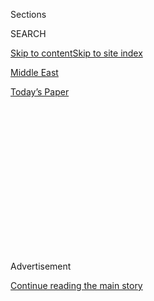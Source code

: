 <div id="app">

<div>

<div>

<div>

<div class="NYTAppHideMasthead css-1q2w90k e1suatyy0">

<div class="section css-ui9rw0 e1suatyy2">

<div class="css-eph4ug er09x8g0">

<div class="css-6n7j50">

</div>

<span class="css-1dv1kvn">Sections</span>

<div class="css-10488qs">

<span class="css-1dv1kvn">SEARCH</span>

</div>

[Skip to content](#site-content)[Skip to site index](#site-index)

</div>

<div id="masthead-section-label" class="css-1wr3we4 eaxe0e00">

[Middle
East](https://www.nytimes.com/section/world/middleeast)

</div>

<div class="css-10698na e1huz5gh0">

</div>

</div>

<div id="masthead-bar-one" class="section hasLinks css-15hmgas e1csuq9d3">

<div class="css-uqyvli e1csuq9d0">

</div>

<div class="css-1uqjmks e1csuq9d1">

</div>

<div class="css-9e9ivx">

[](https://myaccount.nytimes.com/auth/login?response_type=cookie&client_id=vi)

</div>

<div class="css-1bvtpon e1csuq9d2">

[Today’s
Paper](https://www.nytimes.com/section/todayspaper)

</div>

</div>

</div>

</div>

<div data-aria-hidden="false">

<div id="site-content" data-role="main">

<div>

<div class="css-1aor85t" style="opacity:0.000000001;z-index:-1;visibility:hidden">

<div class="css-1hqnpie">

<div class="css-epjblv">

<span class="css-17xtcya">[Middle
East](/section/world/middleeast)</span><span class="css-x15j1o">|</span><span class="css-fwqvlz">Rebuffing
Israel, U.S. Allows Censure Over
Settlements</span>

</div>

<div class="css-k008qs">

<div class="css-1iwv8en">

<span class="css-18z7m18"></span>

<div>

</div>

</div>

<span class="css-1n6z4y">https://nyti.ms/2hgkJPX</span>

<div class="css-1705lsu">

<div class="css-4xjgmj">

<div class="css-4skfbu" data-role="toolbar" data-aria-label="Social Media Share buttons, Save button, and Comments Panel with current comment count" data-testid="share-tools">

  - 
  - 
  - 
  - 
    
    <div class="css-6n7j50">
    
    </div>

  - 
  - 

</div>

</div>

</div>

</div>

</div>

</div>

<div class="css-13pd83m">

</div>

<div id="top-wrapper" class="css-1sy8kpn">

<div id="top-slug" class="css-l9onyx">

Advertisement

</div>

[Continue reading the main
story](#after-top)

<div class="ad top-wrapper" style="text-align:center;height:100%;display:block;min-height:250px">

<div id="top" class="place-ad" data-position="top" data-size-key="top">

</div>

</div>

<div id="after-top">

</div>

</div>

<div id="sponsor-wrapper" class="css-1hyfx7x">

<div id="sponsor-slug" class="css-19vbshk">

Supported by

</div>

[Continue reading the main
story](#after-sponsor)

<div id="sponsor" class="ad sponsor-wrapper" style="text-align:center;height:100%;display:block">

</div>

<div id="after-sponsor">

</div>

</div>

<div class="css-1vkm6nb ehdk2mb0">

# Rebuffing Israel, U.S. Allows Censure Over Settlements

</div>

![<span class="css-16f3y1r e13ogyst0">After the United States chose to
abstain from the vote, the United Nations Security Council passed a
resolution demanding that Israel end settlement construction in occupied
Palestinian territory. Applause erupted in the room after the draft
resolution was
passed.</span><span class="css-cch8ym"><span class="css-1dv1kvn">Credit</span><span class="css-cnj6d5 e1z0qqy90" itemprop="copyrightHolder"><span class="css-1ly73wi e1tej78p0">Credit...</span><span>Justin
Lane/European Pressphoto
Agency</span></span></span>](https://static01.nyt.com/images/2016/12/24/world/24NATIONS/24NATIONS-videoSixteenByNineJumbo1600.jpg)

<div class="css-xt80pu e12qa4dv0">

<div class="css-18e8msd">

<div class="css-vp77d3 epjyd6m0">

<div class="css-1baulvz">

By [<span class="css-1baulvz" itemprop="name">Somini
Sengupta</span>](http://www.nytimes.com/by/somini-sengupta) and
[<span class="css-1baulvz last-byline" itemprop="name">Rick
Gladstone</span>](https://www.nytimes.com/by/rick-gladstone)

</div>

</div>

  - Dec. 23,
    2016

  - 
    
    <div class="css-4xjgmj">
    
    <div class="css-d8bdto" data-role="toolbar" data-aria-label="Social Media Share buttons, Save button, and Comments Panel with current comment count" data-testid="share-tools">
    
      - 
      - 
      - 
      - 
        
        <div class="css-6n7j50">
        
        </div>
    
      - 
      - 
    
    </div>
    
    </div>

</div>

</div>

<div class="section meteredContent css-1r7ky0e" name="articleBody" itemprop="articleBody">

<div class="css-1fanzo5 StoryBodyCompanionColumn">

<div class="css-53u6y8">

UNITED NATIONS — Defying extraordinary pressure from President-elect
Donald J. Trump and furious lobbying by Israel, the Obama administration
on Friday allowed the [United Nations Security
Council](http://www.un.org/en/sc/) to adopt a resolution that condemned
Israeli settlement construction.

The administration’s decision not to veto the measure reflected its
accumulated frustration over Israeli settlements. The American
abstention on the vote also broke a longstanding policy of shielding
Israel from action at the United Nations that described the settlements
as illegal.

While the resolution is not expected to have any practical impact on the
ground, it is regarded as a major rebuff to Israel, one that could
increase its isolation over the paralyzed peace process with Israel’s
Palestinian neighbors, who have sought to establish their own state on
territory held by Israel.

Applause broke out in the 15-member Security Council’s chambers after
the vote on the measure, which passed 14 to 0, with the United States
ambassador, Samantha Power, raising her hand as the lone abstention.
Israel’s ambassador, Danny Danon, denounced the measure, and castigated
the council members who had approved it.

</div>

</div>

<div class="css-1fanzo5 StoryBodyCompanionColumn">

<div class="css-53u6y8">

“Would you ban the French from building in Paris?” he told them.

The resolution describes the settlement building as a “major obstacle”
to peace and demands that Israel stop the construction, which most the
world regards as illegal.

Prime Minister Benjamin Netanyahu of Israel, who had scrambled in recent
days to stop the measure from coming to a vote, issued a blistering
denunciation afterward.

“Israel rejects this shameful anti-Israel resolution at the U.N. and
will not abide by its terms,” Mr. Netanyahu said in a statement. “At a
time when the Security Council does nothing to stop the slaughter of
half a million people in Syria, it disgracefully gangs up on the one
true democracy in the Middle East, Israel, and calls the Western Wall
‘occupied territory.’ ”

Mr. Netanyahu immediately retaliated against two of the countries that
sponsored the resolution. He ordered Israel’s ambassadors to New Zealand
and Senegal to return home for consultations, canceled a planned visit
to Israel next month by Senegal’s foreign minister and cut off all aid
programs to Senegal.

The vote came a day after [Mr. Trump personally
intervened](https://www.nytimes.com/2016/12/22/world/middleeast/donald-trump-united-nations-israel-settlements.html)
to keep the measure, which had been originally proposed by Egypt, from
coming up for a vote on Thursday, as scheduled. Mr. Trump’s aides said
he had spoken to Mr. Netanyahu. Both men also spoke to the Egyptian
president, Abdel Fattah el-Sisi. Egypt postponed the vote under what
that country’s United Nations ambassador called intense pressure.

</div>

</div>

<div class="css-1fanzo5 StoryBodyCompanionColumn">

<div class="css-53u6y8">

But in a show of mounting exasperation, four other countries on the
Security Council — Malaysia, New Zealand, Senegal and Venezuela — all of
them relatively powerless temporary members with rotating two-year
seats, snatched the resolution away from Egypt and put it up for a vote
Friday.  

</div>

</div>

<div class="css-1sngw6j">

[](https://www.nytimes.com/interactive/2016/12/23/world/middleeast/document-security-council-draft-resolution-israel.html)

<div class="css-1eoytci">

![](https://static01.nyt.com/images/2016/12/23/world/middleeast/image-MEPP-Draft-21-12/image-MEPP-Draft-21-12-square640.gif)

</div>

<div class="css-1rha1bf">

## U.N. Security Council Draft Resolution on the Middle East Peace Process

A United Nations Security Council draft resolution condemning Israel’s
settlement building.

</div>

</div>

<div class="css-1fanzo5 StoryBodyCompanionColumn">

<div class="css-53u6y8">

The Obama administration has been highly critical of Israel’s settlement
building, describing it as an impediment to a two-state solution in the
Israeli-Palestinian conflict that has long been the official United
States position, regardless of the party in power.

Mr. Trump, who had urged the administration to veto the resolution, has
made clear that he will take a far more sympathetic approach to Israel
when his administration assumes office on Jan. 20.

Mr. Trump’s comments on the resolution amounted to his most direct
intervention on United States foreign policy during his transition to
power. Minutes after the Security Council vote was announced, Mr. Trump
made his anger known in a [Twitter
posting](https://twitter.com/realDonaldTrump/status/812390964740427776),
saying: “As to the U.N., things will be different after Jan. 20th.”

</div>

</div>

<div class="css-cfo9c3">

</div>

<div class="css-1fanzo5 StoryBodyCompanionColumn">

<div class="css-53u6y8">

A range of senators and congressmen from both parties also denounced the
resolution, a reflection of the deep loyalty to Israel shared by
Democrats and Republicans. Senator Chuck Schumer of New York said, “It
is extremely frustrating, disappointing and confounding that the
administration has failed to veto this
resolution.”

</div>

</div>

<div class="css-79elbk" data-testid="photoviewer-wrapper">

<div class="css-z3e15g" data-testid="photoviewer-wrapper-hidden">

</div>

<div class="css-1a48zt4 ehw59r15" data-testid="photoviewer-children">

![<span class="css-16f3y1r e13ogyst0" data-aria-hidden="true">Construction
at an Israeli settlement in the West Bank in
2015.</span><span class="css-cnj6d5 e1z0qqy90" itemprop="copyrightHolder"><span class="css-1ly73wi e1tej78p0">Credit...</span><span>Tomas
Munita for The New York
Times</span></span>](https://static01.nyt.com/images/2016/12/23/world/23Nations2/23Nations2-articleLarge.jpg?quality=75&auto=webp&disable=upscale)

</div>

</div>

<div class="css-1fanzo5 StoryBodyCompanionColumn">

<div class="css-53u6y8">

Senator Lindsey Graham of South Carolina, who oversees a subcommittee
that oversees United Nations funding by the United States,
[threatened](http://www.lgraham.senate.gov/public/index.cfm/press-releases?ID=3D8C552F-EE98-4A25-942E-5B389F2695F2)
to take steps that could “suspend or significantly reduce” that
financing.

Reaction to the resolution also illustrated fissures among American Jews
regarding Israeli policy. Some, like the World Jewish Congress and
[American Jewish
Committee](http://www.ajc.org/site/apps/nlnet/content3.aspx?c=7oJILSPwFfJSG&b=9302337&ct=14976765&notoc=1),
called the resolution a one-sided measure that would not help the peace
process. Ronald S. Lauder, president of the World Jewish Congress, said
in a
[statement](http://www.worldjewishcongress.org/en/news/wjc-president-lauder-dismayed-by-un-security-council-resolution-on-israeli-settlements-calls-us-choice-not-to-veto-disconcerting-an-unfortunate-12-5-2016):
“It is also disconcerting and unfortunate that the United States,
Israel’s greatest ally, chose to abstain rather than veto this
counterproductive text.”

Other groups that have grown increasingly critical of the Israeli
government’s approach to the peace process applauded the resolution and
the Obama administration’s decision not to block it.

J Street, a Washington-based organization that advocates a two-state
solution,
[said](http://jstreet.org/press-releases/j-street-welcomes-us-abstention-unsc-resolution/#.WF2d7X35PZw)
the resolution “conveys the overwhelming support of the international
community, including Israel’s closest friends and allies, for the
two-state solution, and their deep concern over the deteriorating status
quo between Israelis and Palestinians and the lack of meaningful
progress toward peace.”

Ms. Power, the United States ambassador, portrayed the abstention as
consistent with the American disapproval of settlement-building, but she
also criticized countries at the United Nations for treating Israel
unfairly. She said the United States remained committed to its
“steadfast support” for Israel and reminded the council that Israel
received an enormous amount of American military aid.

Ms. Power said the United States chose not to veto the resolution, as it
had done to a similar measure [under Mr. Obama
in 2011](http://www.nytimes.com/2011/02/19/world/middleeast/19nations.html),
because settlement building had accelerated so much that it had put the
two-state solution in jeopardy, and because the peace process had gone
nowhere.

</div>

</div>

<div class="css-1fanzo5 StoryBodyCompanionColumn">

<div class="css-53u6y8">

“Today the Security Council reaffirmed its established consensus that
settlements have no legal validity,” she said. “The United States has
been sending a message that settlements must stop privately and publicly
for nearly five decades.”

She also rebuked Palestinian leaders for “too often” failing to condemn
violence against Israeli civilians. But she directed a portion of her
remarks to Mr. Netanyahu, whose relations with the Obama administration
have never been warm.

“One cannot simultaneously champion expanding Israeli settlements and
champion a viable two-state solution that would end the conflict,” she
said, arguing that the settlements have undermined Israel’s security.

Israel’s ambassador, Mr. Danon, who had exhorted the American delegation
to block the measure, expressed his anger in a statement that looked
forward to a change in policy under Mr. Trump.

“It was to be expected that Israel’s greatest ally would act in
accordance with the values that we share and that they would have vetoed
this disgraceful resolution,” he said.

Riyad Mansour, the Palestinian ambassador to the United Nations,
welcomed the resolution’s adoption but tempered his approval with a
warning. “In reality, today’s action may be too little too late,” he
said. “After years of allowing the law to be trampled and the situation
to spiral downward, today’s resolution may rightly be seen as a last
attempt to preserve the two-state solution and revive the path for
peace.”

The resolution condemned Israeli housing construction in East Jerusalem
and the occupied West Bank as a “flagrant violation under international
law” that was “dangerously imperiling the viability” of a future peace
settlement establishing a
[Palestinian](http://topics.nytimes.com/top/reference/timestopics/subjects/p/palestinians/index.html?inline=nyt-classifier "More articles about Palestinians.")
state.

</div>

</div>

<div class="css-1fanzo5 StoryBodyCompanionColumn">

<div class="css-53u6y8">

The resolution also included a nod to Israel and its backers by
condemning “all acts of violence against civilians, including acts of
terror, as well as all acts of provocation, incitement and destruction.”
That language is diplomatic scolding aimed at Palestinian leaders, whom
Israel accuses of encouraging attacks on Israeli civilians.

Hamas, the Palestinian group that controls the Gaza Strip and is deemed
a terrorist organization by the United States and Israel, expressed
appreciation to the Security Council. “We praise the countries that
voted for the resolution,” said Hazem Kassem, a spokesman for the group.
“We emphasize the need to turn such a resolution into action, not only
to halt settlements but to eradicate Israel’s occupation in all its
forms.”

</div>

</div>

</div>

<div>

</div>

<div>

</div>

<div>

</div>

<div>

<div id="bottom-wrapper" class="css-1ede5it">

<div id="bottom-slug" class="css-l9onyx">

Advertisement

</div>

[Continue reading the main
story](#after-bottom)

<div id="bottom" class="ad bottom-wrapper" style="text-align:center;height:100%;display:block;min-height:90px">

</div>

<div id="after-bottom">

</div>

</div>

</div>

</div>

</div>

## Site Index

<div>

</div>

## Site Information Navigation

  - [© <span>2020</span> <span>The New York Times
    Company</span>](https://help.nytimes.com/hc/en-us/articles/115014792127-Copyright-notice)

<!-- end list -->

  - [NYTCo](https://www.nytco.com/)
  - [Contact
    Us](https://help.nytimes.com/hc/en-us/articles/115015385887-Contact-Us)
  - [Work with us](https://www.nytco.com/careers/)
  - [Advertise](https://nytmediakit.com/)
  - [T Brand Studio](http://www.tbrandstudio.com/)
  - [Your Ad
    Choices](https://www.nytimes.com/privacy/cookie-policy#how-do-i-manage-trackers)
  - [Privacy](https://www.nytimes.com/privacy)
  - [Terms of
    Service](https://help.nytimes.com/hc/en-us/articles/115014893428-Terms-of-service)
  - [Terms of
    Sale](https://help.nytimes.com/hc/en-us/articles/115014893968-Terms-of-sale)
  - [Site
    Map](https://spiderbites.nytimes.com)
  - [Help](https://help.nytimes.com/hc/en-us)
  - [Subscriptions](https://www.nytimes.com/subscription?campaignId=37WXW)

</div>

</div>

</div>

</div>
